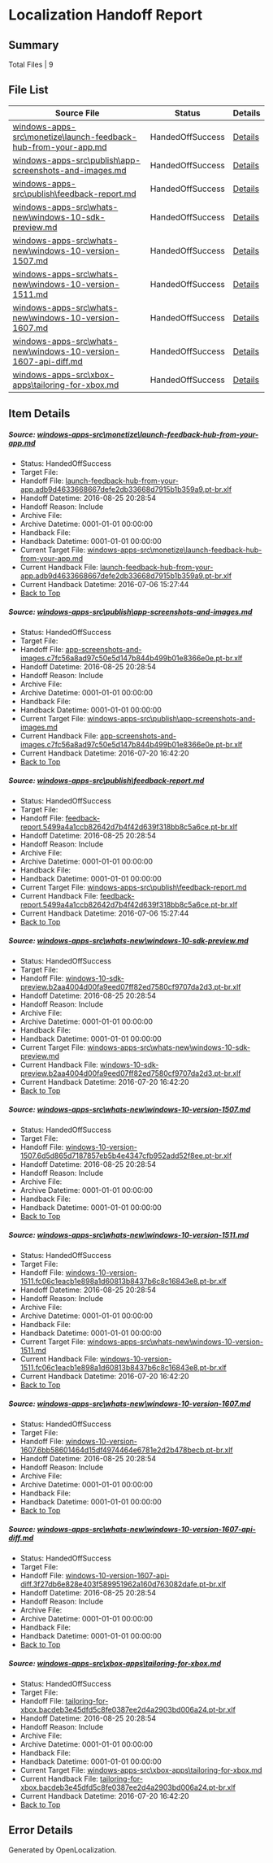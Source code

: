 # <a name='report-top'></a> Localization Handoff Report

## Summary
 Total Files | 9

## File List
 Source File | Status | Details 
 ----------- | ------ | ------- 
 [windows-apps-src\monetize\launch-feedback-hub-from-your-app.md](https://github.com/Microsoft/windows-apps/blob/ec28fd7813922f804bc11ba099a5b4a0d3098c29/windows-apps-src/monetize/launch-feedback-hub-from-your-app.md) | HandedOffSuccess | [Details](#9a61995a11517a8662b47d1edc41a062d4d057a54788)
 [windows-apps-src\publish\app-screenshots-and-images.md](https://github.com/Microsoft/windows-apps/blob/f16b45c2be9f08d797cf2241d574140cba645512/windows-apps-src/publish/app-screenshots-and-images.md) | HandedOffSuccess | [Details](#58f07f21a5333e13c04fa199d137f7e0b27e90aa4982)
 [windows-apps-src\publish\feedback-report.md](https://github.com/Microsoft/windows-apps/blob/6b113b6d0fe75ee661f60e734da814b45dd0d2d2/windows-apps-src/publish/feedback-report.md) | HandedOffSuccess | [Details](#5b15f72601e71b00fcce5c54e4a90b5153937ee75004)
 [windows-apps-src\whats-new\windows-10-sdk-preview.md](https://github.com/Microsoft/windows-apps/blob/6a1a656ce9dcf0a97caca9b0aef8bc96fef4cd46/windows-apps-src/whats-new/windows-10-sdk-preview.md) | HandedOffSuccess | [Details](#5ab803502c9aab4ff0e7e47ca0aeaaa3f55b0e027939)
 [windows-apps-src\whats-new\windows-10-version-1507.md](https://github.com/Microsoft/windows-apps/blob/6a1a656ce9dcf0a97caca9b0aef8bc96fef4cd46/windows-apps-src/whats-new/windows-10-version-1507.md) | HandedOffSuccess | [Details](#e43635c64ea5edf89d35ffd7da27b65fc79d9e387940)
 [windows-apps-src\whats-new\windows-10-version-1511.md](https://github.com/Microsoft/windows-apps/blob/6a1a656ce9dcf0a97caca9b0aef8bc96fef4cd46/windows-apps-src/whats-new/windows-10-version-1511.md) | HandedOffSuccess | [Details](#8304164e7cf6d98ffa8579da624b97b1560942877941)
 [windows-apps-src\whats-new\windows-10-version-1607.md](https://github.com/Microsoft/windows-apps/blob/6a1a656ce9dcf0a97caca9b0aef8bc96fef4cd46/windows-apps-src/whats-new/windows-10-version-1607.md) | HandedOffSuccess | [Details](#850c6e1d4c87e38255f0568b14841cc6f1a7c4a57943)
 [windows-apps-src\whats-new\windows-10-version-1607-api-diff.md](https://github.com/Microsoft/windows-apps/blob/6a1a656ce9dcf0a97caca9b0aef8bc96fef4cd46/windows-apps-src/whats-new/windows-10-version-1607-api-diff.md) | HandedOffSuccess | [Details](#4fa5c236a53e24e8860da6f911a3dc0e9522e31d7942)
 [windows-apps-src\xbox-apps\tailoring-for-xbox.md](https://github.com/Microsoft/windows-apps/blob/479668015d11d5bc8bb82909ed3cfcbd36ded24d/windows-apps-src/xbox-apps/tailoring-for-xbox.md) | HandedOffSuccess | [Details](#27f1a4b83e6d8aa5a7def5126ff3b52cb679af728068)

## Item Details
##### <a name='9a61995a11517a8662b47d1edc41a062d4d057a54788'></a> Source: [windows-apps-src\monetize\launch-feedback-hub-from-your-app.md](https://github.com/Microsoft/windows-apps/blob/ec28fd7813922f804bc11ba099a5b4a0d3098c29/windows-apps-src/monetize/launch-feedback-hub-from-your-app.md)
* Status: HandedOffSuccess
* Target File: 
* Handoff File: [launch-feedback-hub-from-your-app.adb9d4633668667defe2db33668d7915b1b359a9.pt-br.xlf](https://github.com/Microsoft/WDG.handoff/blob/aac29c9051a324fc75651bbd0e615a61f5b15614/ol-handoff/Microsoft/windows-apps.pt-br/master/launch-feedback-hub-from-your-app.adb9d4633668667defe2db33668d7915b1b359a9.pt-br.xlf)
* Handoff Datetime: 2016-08-25 20:28:54
* Handoff Reason: Include
* Archive File: 
* Archive Datetime: 0001-01-01 00:00:00
* Handback File: 
* Handback Datetime: 0001-01-01 00:00:00
* Current Target File: [windows-apps-src\monetize\launch-feedback-hub-from-your-app.md](https://github.com/Microsoft/windows-apps.pt-br/blob/b7cc1700e5930854bd1f5cdef3b4a27520adc15a/windows-apps-src/monetize/launch-feedback-hub-from-your-app.md)
* Current Handback File: [launch-feedback-hub-from-your-app.adb9d4633668667defe2db33668d7915b1b359a9.pt-br.xlf](https://github.com/Microsoft/WDG.handback/blob/7d943cc6c136850b0652613949438de118f8068c/ol-handback/Microsoft/windows-apps.pt-br/master/launch-feedback-hub-from-your-app.adb9d4633668667defe2db33668d7915b1b359a9.pt-br.xlf)
* Current Handback Datetime: 2016-07-06 15:27:44
* [Back to Top](#report-top)

##### <a name='58f07f21a5333e13c04fa199d137f7e0b27e90aa4982'></a> Source: [windows-apps-src\publish\app-screenshots-and-images.md](https://github.com/Microsoft/windows-apps/blob/f16b45c2be9f08d797cf2241d574140cba645512/windows-apps-src/publish/app-screenshots-and-images.md)
* Status: HandedOffSuccess
* Target File: 
* Handoff File: [app-screenshots-and-images.c7fc56a8ad97c50e5d147b844b499b01e8366e0e.pt-br.xlf](https://github.com/Microsoft/WDG.handoff/blob/aac29c9051a324fc75651bbd0e615a61f5b15614/ol-handoff/Microsoft/windows-apps.pt-br/master/app-screenshots-and-images.c7fc56a8ad97c50e5d147b844b499b01e8366e0e.pt-br.xlf)
* Handoff Datetime: 2016-08-25 20:28:54
* Handoff Reason: Include
* Archive File: 
* Archive Datetime: 0001-01-01 00:00:00
* Handback File: 
* Handback Datetime: 0001-01-01 00:00:00
* Current Target File: [windows-apps-src\publish\app-screenshots-and-images.md](https://github.com/Microsoft/windows-apps.pt-br/blob/dbf044f5167007197ae221733c90ee5d3e669f73/windows-apps-src/publish/app-screenshots-and-images.md)
* Current Handback File: [app-screenshots-and-images.c7fc56a8ad97c50e5d147b844b499b01e8366e0e.pt-br.xlf](https://github.com/Microsoft/WDG.handback/blob/cbf08cbc88fac88dd61c866fefb7cd76d2b0d9a8/ol-handback/Microsoft/windows-apps.pt-br/master/app-screenshots-and-images.c7fc56a8ad97c50e5d147b844b499b01e8366e0e.pt-br.xlf)
* Current Handback Datetime: 2016-07-20 16:42:20
* [Back to Top](#report-top)

##### <a name='5b15f72601e71b00fcce5c54e4a90b5153937ee75004'></a> Source: [windows-apps-src\publish\feedback-report.md](https://github.com/Microsoft/windows-apps/blob/6b113b6d0fe75ee661f60e734da814b45dd0d2d2/windows-apps-src/publish/feedback-report.md)
* Status: HandedOffSuccess
* Target File: 
* Handoff File: [feedback-report.5499a4a1ccb82642d7b4f42d639f318bb8c5a6ce.pt-br.xlf](https://github.com/Microsoft/WDG.handoff/blob/aac29c9051a324fc75651bbd0e615a61f5b15614/ol-handoff/Microsoft/windows-apps.pt-br/master/feedback-report.5499a4a1ccb82642d7b4f42d639f318bb8c5a6ce.pt-br.xlf)
* Handoff Datetime: 2016-08-25 20:28:54
* Handoff Reason: Include
* Archive File: 
* Archive Datetime: 0001-01-01 00:00:00
* Handback File: 
* Handback Datetime: 0001-01-01 00:00:00
* Current Target File: [windows-apps-src\publish\feedback-report.md](https://github.com/Microsoft/windows-apps.pt-br/blob/b7cc1700e5930854bd1f5cdef3b4a27520adc15a/windows-apps-src/publish/feedback-report.md)
* Current Handback File: [feedback-report.5499a4a1ccb82642d7b4f42d639f318bb8c5a6ce.pt-br.xlf](https://github.com/Microsoft/WDG.handback/blob/7d943cc6c136850b0652613949438de118f8068c/ol-handback/Microsoft/windows-apps.pt-br/master/feedback-report.5499a4a1ccb82642d7b4f42d639f318bb8c5a6ce.pt-br.xlf)
* Current Handback Datetime: 2016-07-06 15:27:44
* [Back to Top](#report-top)

##### <a name='5ab803502c9aab4ff0e7e47ca0aeaaa3f55b0e027939'></a> Source: [windows-apps-src\whats-new\windows-10-sdk-preview.md](https://github.com/Microsoft/windows-apps/blob/6a1a656ce9dcf0a97caca9b0aef8bc96fef4cd46/windows-apps-src/whats-new/windows-10-sdk-preview.md)
* Status: HandedOffSuccess
* Target File: 
* Handoff File: [windows-10-sdk-preview.b2aa4004d00fa9eed07ff82ed7580cf9707da2d3.pt-br.xlf](https://github.com/Microsoft/WDG.handoff/blob/aac29c9051a324fc75651bbd0e615a61f5b15614/ol-handoff/Microsoft/windows-apps.pt-br/master/windows-10-sdk-preview.b2aa4004d00fa9eed07ff82ed7580cf9707da2d3.pt-br.xlf)
* Handoff Datetime: 2016-08-25 20:28:54
* Handoff Reason: Include
* Archive File: 
* Archive Datetime: 0001-01-01 00:00:00
* Handback File: 
* Handback Datetime: 0001-01-01 00:00:00
* Current Target File: [windows-apps-src\whats-new\windows-10-sdk-preview.md](https://github.com/Microsoft/windows-apps.pt-br/blob/dbf044f5167007197ae221733c90ee5d3e669f73/windows-apps-src/whats-new/windows-10-sdk-preview.md)
* Current Handback File: [windows-10-sdk-preview.b2aa4004d00fa9eed07ff82ed7580cf9707da2d3.pt-br.xlf](https://github.com/Microsoft/WDG.handback/blob/cbf08cbc88fac88dd61c866fefb7cd76d2b0d9a8/ol-handback/Microsoft/windows-apps.pt-br/master/windows-10-sdk-preview.b2aa4004d00fa9eed07ff82ed7580cf9707da2d3.pt-br.xlf)
* Current Handback Datetime: 2016-07-20 16:42:20
* [Back to Top](#report-top)

##### <a name='e43635c64ea5edf89d35ffd7da27b65fc79d9e387940'></a> Source: [windows-apps-src\whats-new\windows-10-version-1507.md](https://github.com/Microsoft/windows-apps/blob/6a1a656ce9dcf0a97caca9b0aef8bc96fef4cd46/windows-apps-src/whats-new/windows-10-version-1507.md)
* Status: HandedOffSuccess
* Target File: 
* Handoff File: [windows-10-version-1507.6d5d865d7187857eb5b4e4347cfb952add52f8ee.pt-br.xlf](https://github.com/Microsoft/WDG.handoff/blob/aac29c9051a324fc75651bbd0e615a61f5b15614/ol-handoff/Microsoft/windows-apps.pt-br/master/windows-10-version-1507.6d5d865d7187857eb5b4e4347cfb952add52f8ee.pt-br.xlf)
* Handoff Datetime: 2016-08-25 20:28:54
* Handoff Reason: Include
* Archive File: 
* Archive Datetime: 0001-01-01 00:00:00
* Handback File: 
* Handback Datetime: 0001-01-01 00:00:00
* [Back to Top](#report-top)

##### <a name='8304164e7cf6d98ffa8579da624b97b1560942877941'></a> Source: [windows-apps-src\whats-new\windows-10-version-1511.md](https://github.com/Microsoft/windows-apps/blob/6a1a656ce9dcf0a97caca9b0aef8bc96fef4cd46/windows-apps-src/whats-new/windows-10-version-1511.md)
* Status: HandedOffSuccess
* Target File: 
* Handoff File: [windows-10-version-1511.fc06c1eacb1e898a1d60813b8437b6c8c16843e8.pt-br.xlf](https://github.com/Microsoft/WDG.handoff/blob/aac29c9051a324fc75651bbd0e615a61f5b15614/ol-handoff/Microsoft/windows-apps.pt-br/master/windows-10-version-1511.fc06c1eacb1e898a1d60813b8437b6c8c16843e8.pt-br.xlf)
* Handoff Datetime: 2016-08-25 20:28:54
* Handoff Reason: Include
* Archive File: 
* Archive Datetime: 0001-01-01 00:00:00
* Handback File: 
* Handback Datetime: 0001-01-01 00:00:00
* Current Target File: [windows-apps-src\whats-new\windows-10-version-1511.md](https://github.com/Microsoft/windows-apps.pt-br/blob/dbf044f5167007197ae221733c90ee5d3e669f73/windows-apps-src/whats-new/windows-10-version-1511.md)
* Current Handback File: [windows-10-version-1511.fc06c1eacb1e898a1d60813b8437b6c8c16843e8.pt-br.xlf](https://github.com/Microsoft/WDG.handback/blob/cbf08cbc88fac88dd61c866fefb7cd76d2b0d9a8/ol-handback/Microsoft/windows-apps.pt-br/master/windows-10-version-1511.fc06c1eacb1e898a1d60813b8437b6c8c16843e8.pt-br.xlf)
* Current Handback Datetime: 2016-07-20 16:42:20
* [Back to Top](#report-top)

##### <a name='850c6e1d4c87e38255f0568b14841cc6f1a7c4a57943'></a> Source: [windows-apps-src\whats-new\windows-10-version-1607.md](https://github.com/Microsoft/windows-apps/blob/6a1a656ce9dcf0a97caca9b0aef8bc96fef4cd46/windows-apps-src/whats-new/windows-10-version-1607.md)
* Status: HandedOffSuccess
* Target File: 
* Handoff File: [windows-10-version-1607.6bb58601464d15df4974464e6781e2d2b478becb.pt-br.xlf](https://github.com/Microsoft/WDG.handoff/blob/aac29c9051a324fc75651bbd0e615a61f5b15614/ol-handoff/Microsoft/windows-apps.pt-br/master/windows-10-version-1607.6bb58601464d15df4974464e6781e2d2b478becb.pt-br.xlf)
* Handoff Datetime: 2016-08-25 20:28:54
* Handoff Reason: Include
* Archive File: 
* Archive Datetime: 0001-01-01 00:00:00
* Handback File: 
* Handback Datetime: 0001-01-01 00:00:00
* [Back to Top](#report-top)

##### <a name='4fa5c236a53e24e8860da6f911a3dc0e9522e31d7942'></a> Source: [windows-apps-src\whats-new\windows-10-version-1607-api-diff.md](https://github.com/Microsoft/windows-apps/blob/6a1a656ce9dcf0a97caca9b0aef8bc96fef4cd46/windows-apps-src/whats-new/windows-10-version-1607-api-diff.md)
* Status: HandedOffSuccess
* Target File: 
* Handoff File: [windows-10-version-1607-api-diff.3f27db6e828e403f589951962a160d763082dafe.pt-br.xlf](https://github.com/Microsoft/WDG.handoff/blob/aac29c9051a324fc75651bbd0e615a61f5b15614/ol-handoff/Microsoft/windows-apps.pt-br/master/windows-10-version-1607-api-diff.3f27db6e828e403f589951962a160d763082dafe.pt-br.xlf)
* Handoff Datetime: 2016-08-25 20:28:54
* Handoff Reason: Include
* Archive File: 
* Archive Datetime: 0001-01-01 00:00:00
* Handback File: 
* Handback Datetime: 0001-01-01 00:00:00
* [Back to Top](#report-top)

##### <a name='27f1a4b83e6d8aa5a7def5126ff3b52cb679af728068'></a> Source: [windows-apps-src\xbox-apps\tailoring-for-xbox.md](https://github.com/Microsoft/windows-apps/blob/479668015d11d5bc8bb82909ed3cfcbd36ded24d/windows-apps-src/xbox-apps/tailoring-for-xbox.md)
* Status: HandedOffSuccess
* Target File: 
* Handoff File: [tailoring-for-xbox.bacdeb3e45dfd5c8fe0387ee2d4a2903bd006a24.pt-br.xlf](https://github.com/Microsoft/WDG.handoff/blob/aac29c9051a324fc75651bbd0e615a61f5b15614/ol-handoff/Microsoft/windows-apps.pt-br/master/tailoring-for-xbox.bacdeb3e45dfd5c8fe0387ee2d4a2903bd006a24.pt-br.xlf)
* Handoff Datetime: 2016-08-25 20:28:54
* Handoff Reason: Include
* Archive File: 
* Archive Datetime: 0001-01-01 00:00:00
* Handback File: 
* Handback Datetime: 0001-01-01 00:00:00
* Current Target File: [windows-apps-src\xbox-apps\tailoring-for-xbox.md](https://github.com/Microsoft/windows-apps.pt-br/blob/dbf044f5167007197ae221733c90ee5d3e669f73/windows-apps-src/xbox-apps/tailoring-for-xbox.md)
* Current Handback File: [tailoring-for-xbox.bacdeb3e45dfd5c8fe0387ee2d4a2903bd006a24.pt-br.xlf](https://github.com/Microsoft/WDG.handback/blob/cbf08cbc88fac88dd61c866fefb7cd76d2b0d9a8/ol-handback/Microsoft/windows-apps.pt-br/master/tailoring-for-xbox.bacdeb3e45dfd5c8fe0387ee2d4a2903bd006a24.pt-br.xlf)
* Current Handback Datetime: 2016-07-20 16:42:20
* [Back to Top](#report-top)


## Error Details

Generated by OpenLocalization.

